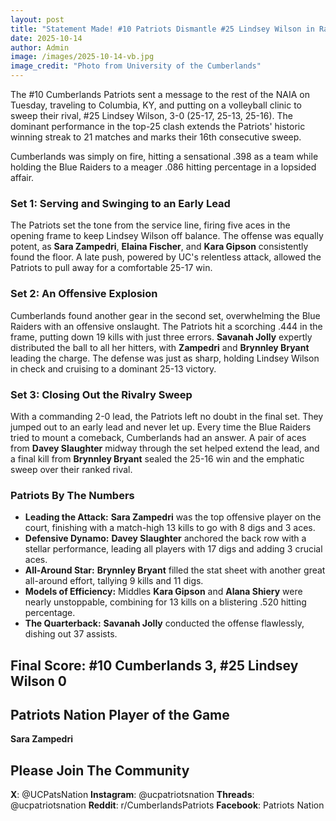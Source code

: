 ```yaml
---
layout: post
title: "Statement Made! #10 Patriots Dismantle #25 Lindsey Wilson in Ranked Showdown"
date: 2025-10-14
author: Admin
image: /images/2025-10-14-vb.jpg
image_credit: "Photo from University of the Cumberlands"
---
```


The #10 Cumberlands Patriots sent a message to the rest of the NAIA on Tuesday, traveling to Columbia, KY, and putting on a volleyball clinic to sweep their rival, #25 Lindsey Wilson, 3-0 (25-17, 25-13, 25-16). The dominant performance in the top-25 clash extends the Patriots' historic winning streak to 21 matches and marks their 16th consecutive sweep.

Cumberlands was simply on fire, hitting a sensational .398 as a team while holding the Blue Raiders to a meager .086 hitting percentage in a lopsided affair.

### Set 1: Serving and Swinging to an Early Lead

The Patriots set the tone from the service line, firing five aces in the opening frame to keep Lindsey Wilson off balance. The offense was equally potent, as **Sara Zampedri**, **Elaina Fischer**, and **Kara Gipson** consistently found the floor. A late push, powered by UC's relentless attack, allowed the Patriots to pull away for a comfortable 25-17 win.

### Set 2: An Offensive Explosion

Cumberlands found another gear in the second set, overwhelming the Blue Raiders with an offensive onslaught. The Patriots hit a scorching .444 in the frame, putting down 19 kills with just three errors. **Savanah Jolly** expertly distributed the ball to all her hitters, with **Zampedri** and **Brynnley Bryant** leading the charge. The defense was just as sharp, holding Lindsey Wilson in check and cruising to a dominant 25-13 victory.

### Set 3: Closing Out the Rivalry Sweep

With a commanding 2-0 lead, the Patriots left no doubt in the final set. They jumped out to an early lead and never let up. Every time the Blue Raiders tried to mount a comeback, Cumberlands had an answer. A pair of aces from **Davey Slaughter** midway through the set helped extend the lead, and a final kill from **Brynnley Bryant** sealed the 25-16 win and the emphatic sweep over their ranked rival.

### Patriots By The Numbers

*   **Leading the Attack:** **Sara Zampedri** was the top offensive player on the court, finishing with a match-high 13 kills to go with 8 digs and 3 aces.
*   **Defensive Dynamo:** **Davey Slaughter** anchored the back row with a stellar performance, leading all players with 17 digs and adding 3 crucial aces.
*   **All-Around Star:** **Brynnley Bryant** filled the stat sheet with another great all-around effort, tallying 9 kills and 11 digs.
*   **Models of Efficiency:** Middles **Kara Gipson** and **Alana Shiery** were nearly unstoppable, combining for 13 kills on a blistering .520 hitting percentage.
*   **The Quarterback:** **Savanah Jolly** conducted the offense flawlessly, dishing out 37 assists.

## Final Score: #10 Cumberlands 3, #25 Lindsey Wilson 0

## Patriots Nation Player of the Game

**Sara Zampedri**

## Please Join The Community

**X**: @UCPatsNation
**Instagram**: @ucpatriotsnation
**Threads**: @ucpatriotsnation
**Reddit**: r/CumberlandsPatriots
**Facebook**: Patriots Nation
